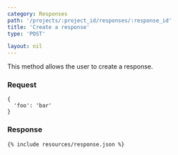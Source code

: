 ```yaml
---
category: Responses
path: '/projects/:project_id/responses/:response_id'
title: 'Create a response'
type: 'POST'

layout: nil
---
```


This method allows the user to create a response.

### Request
```
{
  'foo': 'bar'
}
```

### Response

```{% include resources/response.json %}```
